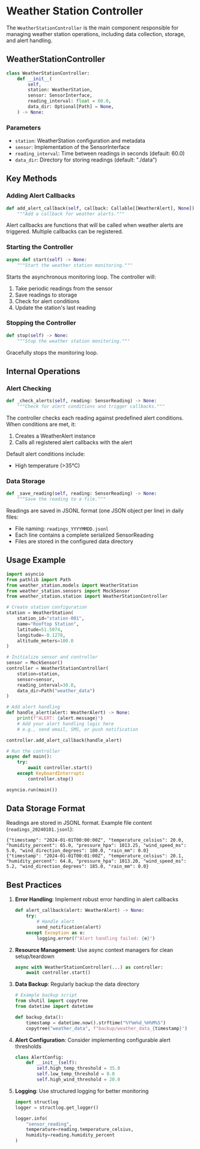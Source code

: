 # Weather Station Controller

The `WeatherStationController` is the main component responsible for managing weather station operations, including data collection, storage, and alert handling.

## WeatherStationController

```python
class WeatherStationController:
    def __init__(
        self,
        station: WeatherStation,
        sensor: SensorInterface,
        reading_interval: float = 60.0,
        data_dir: Optional[Path] = None,
    ) -> None:
```

### Parameters

- `station`: WeatherStation configuration and metadata
- `sensor`: Implementation of the SensorInterface
- `reading_interval`: Time between readings in seconds (default: 60.0)
- `data_dir`: Directory for storing readings (default: "./data")

## Key Methods

### Adding Alert Callbacks

```python
def add_alert_callback(self, callback: Callable[[WeatherAlert], None]) -> None:
    """Add a callback for weather alerts."""
```

Alert callbacks are functions that will be called when weather alerts are triggered. Multiple callbacks can be registered.

### Starting the Controller

```python
async def start(self) -> None:
    """Start the weather station monitoring."""
```

Starts the asynchronous monitoring loop. The controller will:
1. Take periodic readings from the sensor
2. Save readings to storage
3. Check for alert conditions
4. Update the station's last reading

### Stopping the Controller

```python
def stop(self) -> None:
    """Stop the weather station monitoring."""
```

Gracefully stops the monitoring loop.

## Internal Operations

### Alert Checking

```python
def _check_alerts(self, reading: SensorReading) -> None:
    """Check for alert conditions and trigger callbacks."""
```

The controller checks each reading against predefined alert conditions. When conditions are met, it:
1. Creates a WeatherAlert instance
2. Calls all registered alert callbacks with the alert

Default alert conditions include:
- High temperature (>35°C)

### Data Storage

```python
def _save_reading(self, reading: SensorReading) -> None:
    """Save the reading to a file."""
```

Readings are saved in JSONL format (one JSON object per line) in daily files:
- File naming: `readings_YYYYMMDD.jsonl`
- Each line contains a complete serialized SensorReading
- Files are stored in the configured data directory

## Usage Example

```python
import asyncio
from pathlib import Path
from weather_station.models import WeatherStation
from weather_station.sensors import MockSensor
from weather_station.station import WeatherStationController

# Create station configuration
station = WeatherStation(
    station_id="station-001",
    name="Rooftop Station",
    latitude=51.5074,
    longitude=-0.1278,
    altitude_meters=100.0
)

# Initialize sensor and controller
sensor = MockSensor()
controller = WeatherStationController(
    station=station,
    sensor=sensor,
    reading_interval=30.0,
    data_dir=Path("weather_data")
)

# Add alert handling
def handle_alert(alert: WeatherAlert) -> None:
    print(f"ALERT: {alert.message}")
    # Add your alert handling logic here
    # e.g., send email, SMS, or push notification

controller.add_alert_callback(handle_alert)

# Run the controller
async def main():
    try:
        await controller.start()
    except KeyboardInterrupt:
        controller.stop()

asyncio.run(main())
```

## Data Storage Format

Readings are stored in JSONL format. Example file content (`readings_20240101.jsonl`):

```jsonl
{"timestamp": "2024-01-01T00:00:00Z", "temperature_celsius": 20.0, "humidity_percent": 65.0, "pressure_hpa": 1013.25, "wind_speed_ms": 5.0, "wind_direction_degrees": 180.0, "rain_mm": 0.0}
{"timestamp": "2024-01-01T00:01:00Z", "temperature_celsius": 20.1, "humidity_percent": 64.8, "pressure_hpa": 1013.20, "wind_speed_ms": 5.2, "wind_direction_degrees": 185.0, "rain_mm": 0.0}
```

## Best Practices

1. **Error Handling**: Implement robust error handling in alert callbacks
   ```python
   def alert_callback(alert: WeatherAlert) -> None:
       try:
           # Handle alert
           send_notification(alert)
       except Exception as e:
           logging.error(f"Alert handling failed: {e}")
   ```

2. **Resource Management**: Use async context managers for clean setup/teardown
   ```python
   async with WeatherStationController(...) as controller:
       await controller.start()
   ```

3. **Data Backup**: Regularly backup the data directory
   ```python
   # Example backup script
   from shutil import copytree
   from datetime import datetime
   
   def backup_data():
       timestamp = datetime.now().strftime("%Y%m%d_%H%M%S")
       copytree("weather_data", f"backup/weather_data_{timestamp}")
   ```

4. **Alert Configuration**: Consider implementing configurable alert thresholds
   ```python
   class AlertConfig:
       def __init__(self):
           self.high_temp_threshold = 35.0
           self.low_temp_threshold = 0.0
           self.high_wind_threshold = 20.0
   ```

5. **Logging**: Use structured logging for better monitoring
   ```python
   import structlog
   logger = structlog.get_logger()
   
   logger.info(
       "sensor_reading",
       temperature=reading.temperature_celsius,
       humidity=reading.humidity_percent
   )
